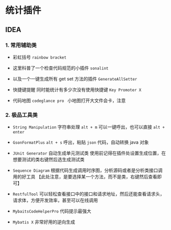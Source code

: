 # 统计插件

## IDEA

### 1. 常用辅助类

- 彩虹括号 `rainbow bracket`

- 这里科普了一个检查代码规范的小插件 `sonalint`

- 以及一个一键生成所有 get set 方法的插件 `GenerateAllSetter`

- 快捷键提醒 同时能统计有多少次没有使用快捷键 `Key Promoter X`

- 代码地图 `codeglance pro ` 小地图打开大文件会卡，注意



### 2. 极品工具类

- `String Manipulation` 字符串处理 `alt + m` 可以一键呼出，也可以直接 `alt + enter`

- `GsonFormatPlus` `alt + s` 呼出，粘贴 `json` 代码，自动转换 java 对象
- `JUnit Generator` 自动生成单元测试类 使用前记得在插件处设置生成位置，在想要测试的类右键然后选生成测试类

- `Sequence Diagram` 根据代码生成调用时序图，分析源码或者是分析类接口调用的好工具 【此处注意，是要选择某一个方法，而不是类，右键然后查看即可】

- `RestfulTool` 可以轻松查看接口中的接口和请求地址，然后还能查看请求头，请求体，方便开发效率，甚至可以在线调用
- `MybaitsCodeHelperPro` 代码提示最强大
- `Mybatis X` 非常好用的逆向生成